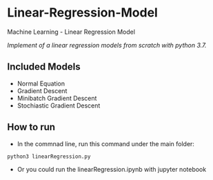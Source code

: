# Linear-Regression-Model
Machine Learning - Linear Regression Model

*Implement of a linear regression models from scratch with python 3.7.*

## Included Models
* Normal Equation
* Gradient Descent
* Minibatch Gradient Descent
* Stochiastic Gradient Descent

## How to run
* In the commnad line, run this command under the main folder:
```
python3 linearRegression.py
```

* Or you could run the linearRegression.ipynb with jupyter notebook
